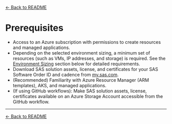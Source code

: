 [← Back to README](../README.md)

# Prerequisites

- Access to an Azure subscription with permissions to create resources and managed applications.
- Depending on the selected environment sizing, a minimum set of resources (such as VMs, IP addresses, and storage) is required. See the [Environment Sizing](#environment-sizing) section below for detailed requirements.
- Download SAS solution assets, license, and certificates for your SAS Software Order ID and cadence from [my.sas.com](https://my.sas.com).
- (Recommended) Familiarity with Azure Resource Manager (ARM templates), AKS, and managed applications.
- (If using GitHub workflows): Make SAS solution assets, license, certificates available on an Azure Storage Account accessible from the GitHub workflow.

---
[← Back to README](../README.md)